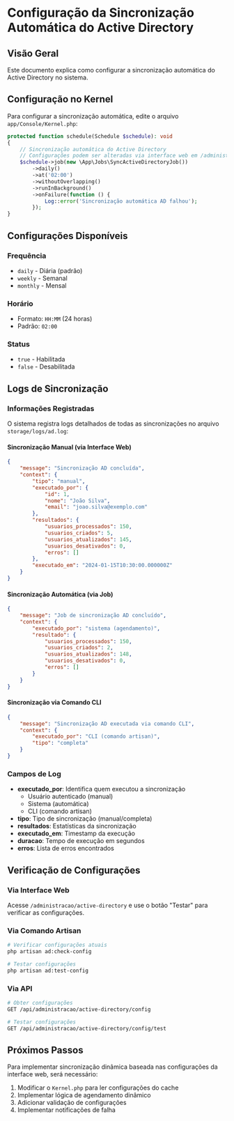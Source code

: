 # Configuração da Sincronização Automática do Active Directory

## Visão Geral

Este documento explica como configurar a sincronização automática do Active Directory no sistema.

## Configuração no Kernel

Para configurar a sincronização automática, edite o arquivo `app/Console/Kernel.php`:

```php
protected function schedule(Schedule $schedule): void
{
    // Sincronização automática do Active Directory
    // Configurações podem ser alteradas via interface web em /administracao/active-directory
    $schedule->job(new \App\Jobs\SyncActiveDirectoryJob())
        ->daily()
        ->at('02:00')
        ->withoutOverlapping()
        ->runInBackground()
        ->onFailure(function () {
            Log::error('Sincronização automática AD falhou');
        });
}
```

## Configurações Disponíveis

### Frequência
- `daily` - Diária (padrão)
- `weekly` - Semanal
- `monthly` - Mensal

### Horário
- Formato: `HH:MM` (24 horas)
- Padrão: `02:00`

### Status
- `true` - Habilitada
- `false` - Desabilitada

## Logs de Sincronização

### Informações Registradas

O sistema registra logs detalhados de todas as sincronizações no arquivo `storage/logs/ad.log`:

#### Sincronização Manual (via Interface Web)
```json
{
    "message": "Sincronização AD concluída",
    "context": {
        "tipo": "manual",
        "executado_por": {
            "id": 1,
            "nome": "João Silva",
            "email": "joao.silva@exemplo.com"
        },
        "resultados": {
            "usuarios_processados": 150,
            "usuarios_criados": 5,
            "usuarios_atualizados": 145,
            "usuarios_desativados": 0,
            "erros": []
        },
        "executado_em": "2024-01-15T10:30:00.000000Z"
    }
}
```

#### Sincronização Automática (via Job)
```json
{
    "message": "Job de sincronização AD concluído",
    "context": {
        "executado_por": "sistema (agendamento)",
        "resultado": {
            "usuarios_processados": 150,
            "usuarios_criados": 2,
            "usuarios_atualizados": 148,
            "usuarios_desativados": 0,
            "erros": []
        }
    }
}
```

#### Sincronização via Comando CLI
```json
{
    "message": "Sincronização AD executada via comando CLI",
    "context": {
        "executado_por": "CLI (comando artisan)",
        "tipo": "completa"
    }
}
```

### Campos de Log

- **executado_por**: Identifica quem executou a sincronização
  - Usuário autenticado (manual)
  - Sistema (automática)
  - CLI (comando artisan)
- **tipo**: Tipo de sincronização (manual/completa)
- **resultados**: Estatísticas da sincronização
- **executado_em**: Timestamp da execução
- **duracao**: Tempo de execução em segundos
- **erros**: Lista de erros encontrados

## Verificação de Configurações

### Via Interface Web
Acesse `/administracao/active-directory` e use o botão "Testar" para verificar as configurações.

### Via Comando Artisan
```bash
# Verificar configurações atuais
php artisan ad:check-config

# Testar configurações
php artisan ad:test-config
```

### Via API
```bash
# Obter configurações
GET /api/administracao/active-directory/config

# Testar configurações
GET /api/administracao/active-directory/config/test
```

## Próximos Passos

Para implementar sincronização dinâmica baseada nas configurações da interface web, será necessário:

1. Modificar o `Kernel.php` para ler configurações do cache
2. Implementar lógica de agendamento dinâmico
3. Adicionar validação de configurações
4. Implementar notificações de falha 